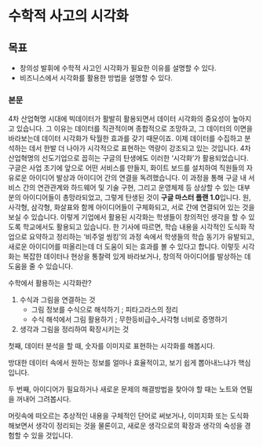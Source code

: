 # 수학적 사고의 시각화

## 목표

- 창의성 발휘에 수학적 사고인 시각화가 필요한 이유를 설명할 수 있다.
- 비즈니스에서 시각화를 활용한 방법을 설명할 수 있다.



### 본문

4차 산업혁명 시대에 빅데이터가 활발히 활용되면서 데이터 시각화의 중요성이 높아지고 있습니다. 
그 이유는 데이터를 직관적이며 종합적으로 조망하고, 그 데이터의 이면을 바라보는데 데이터 시각화가 탁월한 효과를 갖기 때문이죠. 
이제 데이터를 수집하고 분석하는 데서 한발 더 나아가 시각적으로 표현하는 역량이 강조되고 있는 것입니다.
4차 산업혁명의 선도기업으로 꼽히는 구글의 탄생에도 이러한 ‘시각화’가 활용되었습니다. 
구글은 사업 초기에 앞으로 어떤 서비스를 만들지, 화이트 보드를 설치하여 직원들의 자유로운 아이디어 발상과 아이디어 간의 연결을 독려했습니다. 
이 과정을 통해 구글 내 서비스 간의 연관관계와 하드웨어 및 기술 구현, 그리고 운영체제 등 상상할 수 있는 대부분의 아이디어들이 총망라되었고, 그렇게 탄생된 것이 **구글 마스터 플랜 1.0**입니다. 원, 사각형, 삼각형, 화살표와 함께 아이디어들이 구체화되고, 서로 간에 연결되어 있는 것을 보실 수 있습니다.
이렇게 기업에서 활용된 시각화는 학생들이 창의적인 생각을 할 수 있도록 학교에서도 활용되고 있습니다.
한 기사에 따르면, 학습 내용을 시각적인 도식화 작업으로 요약하고 정리하는 ‘비주얼 씽킹’의 과정 속에서 학생들의 학습 동기가 유발되고, 새로운 아이디어를 떠올리는데 더 도움이 되는 효과를 볼 수 있다고 합니다.
이렇듯 시각화는 복잡한 데이터나 현상을 통찰력 있게 바라보거나, 창의적 아이디어를 발상하는 데 도움을 줄 수 있습니다. 



수학에서 활용하는 시각화란?

1. 수식과 그림을 연결하는 것
   - 그림 정보를 수식으로 해석하기 ; 피타고라스의 정리
   - 수식 해석에서 그림 활용하기 ; 무한등비급수_사각형 너비로 증명하기
2. 생각과 그림을 정리하여 확장시키는 것



첫째, 데이터 분석을 할 때, 숫자를 이미지로 표현하는 시각화를 해봅시다. 

방대한 데이터 속에서 원하는 정보를 얼마나 효율적이고, 보기 쉽게 뽑아내느냐가 핵심입니다.

두 번째, 아이디어가 필요하거나 새로운 문제의 해결방법을 찾아야 할 때는 노트와 연필을 꺼내어 그려봅시다.


머릿속에 떠오르는 추상적인 내용을 구체적인 단어로 써보거나, 이미지화 또는 도식화 해보면서 생각이 정리되는 것을 물론이고, 새로운 생각으로의 확장과 생각의 숙성을 경험할 수 있을 것입니다. 
